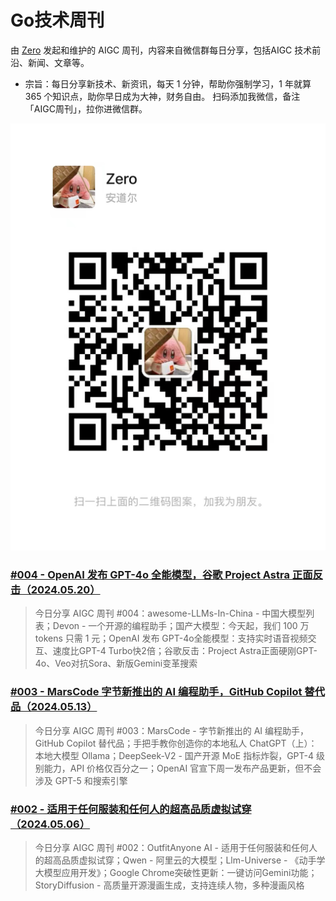 # Go技术周刊

由 [Zero](https://github.com/whatwewant) 发起和维护的 AIGC 周刊，内容来自微信群每日分享，包括AIGC 技术前沿、新闻、文章等。

* 宗旨：每日分享新技术、新资讯，每天 1 分钟，帮助你强制学习，1 年就算 365 个知识点，助你早日成为大神，财务自由。
扫码添加我微信，备注「AIGC周刊」，拉你进微信群。

![](./images/WeChat-QRCode.png)

### [#004 - OpenAI 发布 GPT-4o 全能模型，谷歌 Project Astra 正面反击（2024.05.20）](./004%20-%202024.05.20.md)

> 今日分享 AIGC 周刊 #004：awesome-LLMs-In-China - 中国大模型列表；Devon - 一个开源的编程助手；国产大模型：今天起，我们 100 万 tokens 只需 1 元；OpenAI 发布 GPT-4o全能模型：支持实时语音视频交互、速度比GPT-4 Turbo快2倍；谷歌反击：Project Astra正面硬刚GPT-4o、Veo对抗Sora、新版Gemini变革搜索

### [#003 - MarsCode 字节新推出的 AI 编程助手，GitHub Copilot 替代品（2024.05.13）](./003%20-%202024.05.13.md)

> 今日分享 AIGC 周刊 #003：MarsCode - 字节新推出的 AI 编程助手，GitHub Copilot 替代品；手把手教你创造你的本地私人 ChatGPT（上）：本地大模型 Ollama；DeepSeek-V2 - 国产开源 MoE 指标炸裂，GPT-4 级别能力，API 价格仅百分之一；OpenAI 官宣下周一发布产品更新，但不会涉及 GPT-5 和搜索引擎

### [#002 - 适用于任何服装和任何人的超高品质虚拟试穿（2024.05.06）](./002%20-%202024.05.06.md)

> 今日分享 AIGC 周刊 #002：OutfitAnyone AI - 适用于任何服装和任何人的超高品质虚拟试穿；Qwen - 阿里云的大模型；Llm-Universe - 《动手学大模型应用开发》；Google Chrome突破性更新：一键访问Gemini功能；StoryDiffusion - 高质量开源漫画生成，支持连续人物，多种漫画风格
